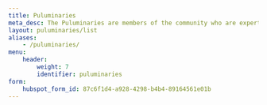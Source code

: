 ```yaml
---
title: Puluminaries
meta_desc: The Puluminaries are members of the community who are experts & leaders in the field of programming & infrastructure & give back to the growing community!
layout: puluminaries/list
aliases:
    - /puluminaries/
menu:
    header:
        weight: 7
        identifier: puluminaries
form:
    hubspot_form_id: 87c6f1d4-a928-4298-b4b4-89164561e01b
---
```

